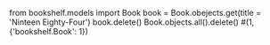 from bookshelf.models import Book
book = Book.obejects.get(title = 'Ninteen Eighty-Four')
book.delete()
Book.objects.all().delete()
#(1, {'bookshelf.Book': 1})
